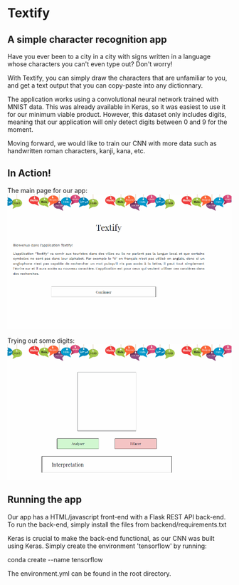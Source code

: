 # Textify

## A simple character recognition app

Have you ever been to a city in a city with signs written in a language whose characters you can't even type out? Don't worry!

With Textify, you can simply draw the characters that are unfamiliar to you, and get a text output that you can copy-paste into any dictionnary.

The application works using a convolutional neural network trained with MNIST data. This was already available in Keras, so it was easiest to use it for our minimum viable product. However, this dataset only includes digits, meaning that our application will only detect digits between 0 and 9 for the moment.

Moving forward, we would like to train our CNN with more data such as handwritten roman characters, kanji, kana, etc.

## In Action!

The main page for our app:
![alt text](ui-demo.gif "Textify UI Demo")

Trying out some digits:
![alt text](ux-demo.gif "Textify UX Demo")


## Running the app

Our app has a HTML/javascript front-end with a Flask REST API back-end. To run the back-end, simply install the files from backend/requirements.txt

Keras is crucial to make the back-end functional, as our CNN was built using Keras. Simply create the environment 'tensorflow' by running:

conda create --name tensorflow

The environment.yml can be found in the root directory.